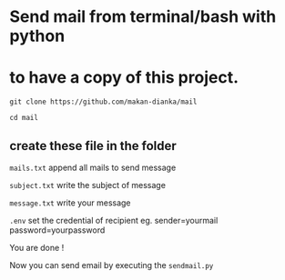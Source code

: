 # Send mail from terminal/bash with python

# to have a copy of this project.
```git clone https://github.com/makan-dianka/mail```

```cd mail```

## create these file in the folder 

```mails.txt``` append all mails to send message

```subject.txt``` write the subject of message

```message.txt``` write your message

```.env``` set the credential of recipient eg. sender=yourmail password=yourpassword

You are done !

Now you can send email by executing the ```sendmail.py``` 